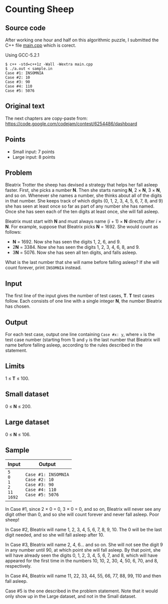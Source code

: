 Counting Sheep
==============

Source code
-----------

After working one hour and half on this algorithmic puzzle, I submitted the C++ file [main.cpp](sheep/main.cpp) which is corect.

Using GCC-5.2.1

    $ c++ -std=c++1z -Wall -Wextra main.cpp
    $ ./a.out < sample.in 
    Case #1: INSOMNIA
    Case #2: 10
    Case #3: 90
    Case #4: 110
    Case #5: 5076

Original text
-------------

The next chapters are copy-paste from:  
https://code.google.com/codejam/contest/6254486/dashboard

Points
------

* Small input: 7 points	
* Large input: 8 points	

Problem
-------

Bleatrix Trotter the sheep has devised a strategy that helps her fall asleep faster.
First, she picks a number **N**. Then she starts naming **N**, 2 × **N**, 3 × **N**, and so on.
Whenever she names a number, she thinks about all of the digits in that number.
She keeps track of which digits (0, 1, 2, 3, 4, 5, 6, 7, 8, and 9)
she has seen at least once so far as part of any number she has named.
Once she has seen each of the ten digits at least once, she will fall asleep.

Bleatrix must start with **N** and must always name (*i* + 1) × **N** directly after *i* × **N**.
For example, suppose that Bleatrix picks **N** = 1692. She would count as follows:

 * **N** = 1692. Now she has seen the digits 1, 2, 6, and 9.
 * 2**N** = 3384. Now she has seen the digits 1, 2, 3, 4, 6, 8, and 9.
 * 3**N** = 5076. Now she has seen all ten digits, and falls asleep.

What is the last number that she will name before falling asleep? If she will count forever, print `INSOMNIA` instead.

Input
-----

The first line of the input gives the number of test cases, **T**. **T** test cases follow.
Each consists of one line with a single integer **N**, the number Bleatrix has chosen.

Output
------

For each test case, output one line containing `Case #x: y`,
where `x` is the test case number (starting from 1)
and `y` is the last number that Bleatrix will name before falling asleep,
according to the rules described in the statement.

Limits
------

1 ≤ **T** ≤ 100.

Small dataset
-------------

0 ≤ **N** ≤ 200.

Large dataset
-------------

0 ≤ **N** ≤ 106.

Sample
------

Input                                    | Output
-----------------------------------------|-------    
`5` <br> `0` <br> `1` <br> `2` <br> `11` <br> `1692` |	`Case #1: INSOMNIA` <br> `Case #2: 10` <br> `Case #3: 90` <br> `Case #4: 110` <br> `Case #5: 5076`


In Case #1, since 2 × 0 = 0, 3 × 0 = 0, and so on,
Bleatrix will never see any digit other than 0,
and so she will count forever and never fall asleep.
Poor sheep!

In Case #2, Bleatrix will name 1, 2, 3, 4, 5, 6, 7, 8, 9, 10.
The 0 will be the last digit needed, and so she will fall asleep after 10.

In Case #3, Bleatrix will name 2, 4, 6... and so on.
She will not see the digit 9 in any number until 90, at which point she will fall asleep.
By that point, she will have already seen the digits 0, 1, 2, 3, 4, 5, 6, 7, and 8,
which will have appeared for the first time in the numbers 10, 10, 2, 30, 4, 50, 6, 70, and 8, respectively.

In Case #4, Bleatrix will name 11, 22, 33, 44, 55, 66, 77, 88, 99, 110 and then fall asleep.

Case #5 is the one described in the problem statement.
Note that it would only show up in the Large dataset, and not in the Small dataset.
